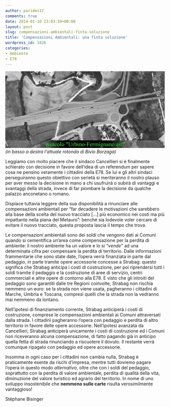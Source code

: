 ```yaml
---
author: parides17
comments: true
date: 2014-01-10 23:03:59+00:00
layout: post
slug: compensazioni-ambientali-finta-soluzione
title: 'Compensazioni Ambientali: una finta soluzione'
wordpress_id: 1026
categories:
- Ambiente
- E78
---
```


[
![svincolo_bivio_borzaga](/images/2014/01/svincolo_bivio_borzaga.jpg)](/images/2014/01/svincolo_bivio_borzaga.jpg)
_(in basso a destra l'attuale rotonda di Bivio Borzaga)_




Leggiamo con molto piacere che il sindaco Cancellieri si è finalmente schierato con decisione in favore dell’idea di un referendum per sapere cosa ne pensino veramente i cittadini della E78. Se lui e gli altri sindaci perseguiranno questo obiettivo con serietà si meriteranno il nostro plauso per aver messo la decisione in mano a chi usufruirà o subirà di vantaggi e svantaggi della strada, invece di far piombare la decisione da qualche palazzo anconetano o romano.




<!-- more -->Dispiace tuttavia leggere della sua disponibilità a rinunciare alle compensazioni ambientali per “far decadere le motivazioni che sarebbero alla base della scelta del nuovo tracciato [...] più economico nei costi ma più impattante nella piana del Metauro”: benché sia lodevole voler cercare di evitare il nuovo tracciato, questa proposta lascia il tempo che trova.




Le compensazioni ambientali sono dei soldi che vengono dati ai Comuni quando si cementifica un’area come compensazione per la perdita di ambiente: il nostro ambiente ha un valore e lo si _“vende”_ ad una determinata cifra per compensare la perdita di territorio.
Dalle informazioni frammentarie che sono state date, l’opera verrà finanziata in parte dal pedaggio, in parte tramite opere accessorie concesse a Strabag: questo significa che Strabag anticipa i costi di costruzione, per poi riprendersi tutti i soldi tramite il pedaggio e la costruzione di aree di servizio, centri commerciali e altre opere di contorno alla E78. E visto che gli introiti del pedaggio sono garantiti dalle tre Regioni coinvolte, Strabag non rischia nemmeno un euro: se la strada non viene usata, pagheranno i cittadini di Marche, Umbria e Toscana, compresi quelli che la strada non la vedranno mai nemmeno da lontano.




Nell’ipotesi di finanziamento corrente, Strabag anticiperà i costi di costruzione, comprese le compensazioni ambientali ai Comuni attraversati dalla strada. I cittadini pagheranno l’opera con pedaggio e perdita di altro territorio in favore delle opere accessorie. Nell’ipotesi avanzata da Cancellieri, Strabag anticiperà unicamente i costi di costruzione ed i Comuni non riceveranno alcuna compensazione, di fatto pagando già in anticipo quella fetta di strada rinunciando a riscuotere il dovuto. Il restante verrà comunque ripagato con pedaggio ed opere accessorie.




Insomma in ogni caso per i cittadini non cambia nulla, Strabag è praticamente esente da rischi d’impresa, mentre tutti dovremo pagare l’opera in questo modo _alternativo_, oltre che con i soldi del pedaggio, soprattutto con la perdita di valore ambientale, perdita di qualità della vita, diminuzione del valore turistico ed agrario del territorio. In nome di uno sviluppo insostenibile che **nemmeno sulle carte** risulta verosimilmente vantaggioso!




Stéphane Bisinger

